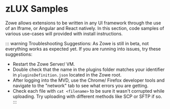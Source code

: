 # zLUX Samples

Zowe allows extensions to be written in any UI framework through the use of an Iframe, or Angular and React natively. In this section, code samples of various use-cases will provided with install instructions.

::: warning Troubleshooting Suggestions:
As Zowe is still in beta, not everything works as expected yet. If you are running into issues, try these suggestions:

- Restart the Zowe Server/ VM.
- Double check that the name in the plugins folder matches your identifier in `pluginsDefinition.json` located in the Zowe root.
- After logging into the MVD, use the Chrome/ Firefox developer tools and navigate to the "network" tab to see what errors you are getting.
- Check each file with `cat <filename>` to be sure it wasn't corrupted while uploading. Try uploading with different methods like SCP or SFTP if so.
  :::

